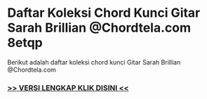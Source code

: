 
 # Daftar Koleksi Chord  Kunci Gitar Sarah Brillian @Chordtela.com 8etqp


Berikut adalah daftar koleksi chord  kunci Gitar Sarah Brillian @Chordtela.com

###  <a href="https://shortlighzx.web.app?sq=Daftar Koleksi Chord  Kunci Gitar Sarah Brillian @Chordtela.com"> >> VERSI LENGKAP KLIK DISINI << </a>
